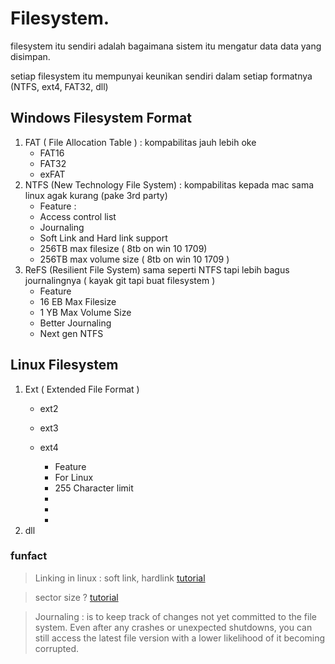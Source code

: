 # Filesystem.
filesystem itu sendiri adalah bagaimana sistem itu mengatur data data yang disimpan. 

setiap filesystem itu mempunyai keunikan sendiri dalam setiap formatnya (NTFS, ext4, FAT32, dll)

## Windows Filesystem Format
1. FAT ( File Allocation Table ) : kompabilitas jauh lebih oke
    * FAT16
    * FAT32 
    * exFAT
2. NTFS (New Technology File System) : kompabilitas kepada mac sama linux agak kurang (pake 3rd party)
    * Feature :
    * Access control list
    * Journaling
    * Soft Link and Hard link support
    * 256TB max filesize ( 8tb on win 10 1709)
    * 256TB max volume size ( 8tb on win 10 1709 )
3. ReFS (Resilient File System) sama seperti NTFS tapi lebih bagus journalingnya ( kayak git tapi buat filesystem )
    * Feature
    * 16 EB Max Filesize
    * 1 YB Max Volume Size
    * Better Journaling
    * Next gen NTFS


## Linux Filesystem
1. Ext ( Extended File Format )
    * ext2 
    * ext3
    * ext4

        * Feature
        * For Linux
        * 255 Character limit
        * 
        * 
        * 
2. dll

### funfact
> Linking in linux : soft link, hardlink [tutorial](https://opensource.com/article/17/6/linking-linux-filesystem)

> sector size ? [tutorial ](https://www.mirazon.com/understanding-hard-disk-sector-size-part-1-the-change/)

> Journaling : is to keep track of changes not yet committed to the file system. Even after any crashes or unexpected shutdowns, you can still access the latest file version with a lower likelihood of it becoming corrupted.

